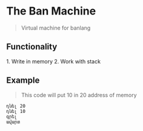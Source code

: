 
# The Ban Machine

> Virtual machine for banlang

## Functionality
1\. Write in memory
2\. Work with stack 

## Example
> This code will put 10 in 20 address of memory
```
դնել 20
դնել 10
գրել
ավարտ
```